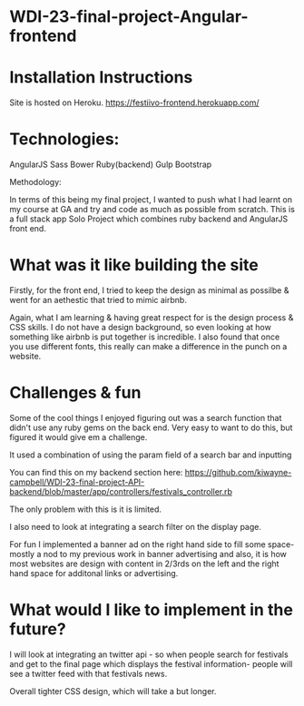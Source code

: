 # WDI-23-final-project-Angular-frontend

# Installation Instructions

Site is hosted on Heroku. https://festiivo-frontend.herokuapp.com/

# Technologies:

AngularJS
Sass
Bower
Ruby(backend)
Gulp
Bootstrap

Methodology:

In terms of this being my final project, I wanted to push what I had learnt on my course at GA and try and code as much as possible from scratch.  This is a full stack app Solo Project which combines ruby backend and AngularJS front end.

# What was it like building the site

Firstly, for the front end, I tried to keep the design as minimal as possilbe & went for an aethestic that tried to mimic airbnb.  

Again, what I am learning & having great respect for is the design process & CSS skills.  I do not have a design background, so even looking at how something like airbnb is put together is incredible. I also found that once you use different fonts, this really can make a difference in the punch on a website.

# Challenges & fun

Some of the cool things I enjoyed figuring out was a search function that didn't use any ruby gems on the back end. Very easy to want to do this, but figured it would give em a challenge. 

It used a combination of using the param field of a search bar and inputting 

You can find this on my backend section here:
https://github.com/kiwayne-campbell/WDI-23-final-project-API-backend/blob/master/app/controllers/festivals_controller.rb

The only problem with this is it is limited.

I also need to look at integrating a search filter on the display page.


For fun I implemented a banner ad on the right hand side to fill some space- mostly a nod to my previous work in banner advertising and also, it is how most websites are design with content in 2/3rds on the left and the right hand space for additonal links or advertising.


# What would I like to implement in the future?

I will look at integrating an twitter api - so when people search for festivals and get to the final page which displays the festival information- people will see a twitter feed with that festivals news.

Overall tighter CSS design, which will take a but longer.
